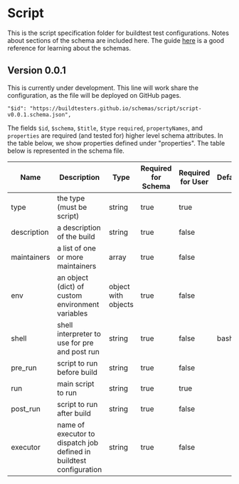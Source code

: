 # Script

This is the script specification folder for buildtest test configurations.
Notes about sections of the schema are included here. The guide [here](https://cswr.github.io/JsonSchema/)
is a good reference for learning about the schemas.

## Version 0.0.1

This is currently under development.
This line will work share the configuration, as the file will be deployed on GitHub pages.

```
"$id": "https://buildtesters.github.io/schemas/script/script-v0.0.1.schema.json",
```

The fields `$id`, `$schema`, `$title`,  `$type` `required`, `propertyNames`,
and `properties` are required (and tested for) higher level schema attributes.
In the table below, we show properties defined under "properties". The
table below is represented in the schema file.


| Name | Description | Type | Required for Schema | Required for User | Default |
| ---- | ----------- | ---- | ------------------- | ----------------- | -------- |
| type | the type (must be script) | string | true | true | |
| description | a description of the build | string | true | false | |
| maintainers | a list of one or more maintainers | array | true | false | |
| env | an object (dict) of custom environment variables | object with objects | true | false |  |
| shell | shell interpreter to use for pre and post run | string | true | false | bash |
| pre_run | script to run before build | string | true | false | |
| run | main script to run | string | true | true | |
| post_run | script to run after build | string | true | false | |
| executor | name of executor to dispatch job defined in buildtest configuration | string | true | false | |
